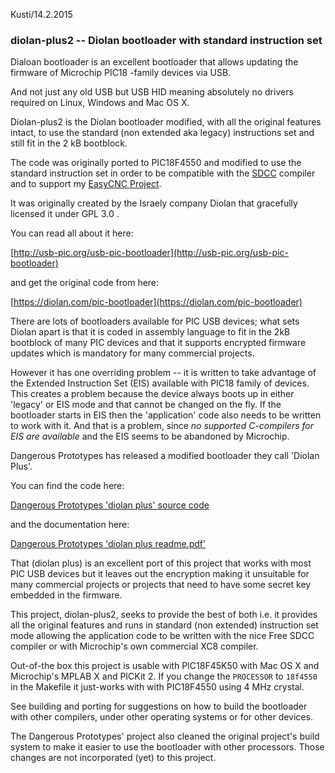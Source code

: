 Kusti/14.2.2015
### diolan-plus2 -- Diolan bootloader with standard instruction set

Dialoan bootloader is an excellent bootloader that allows updating the firmware of Microchip PIC18 -family devices via USB. 

And not just any old USB but USB HID meaning absolutely no drivers required on Linux, Windows and Mac OS X.


Diolan-plus2 is the  Diolan bootloader modified, with all the original features intact,  to use the standard (non extended aka legacy) instructions set and still fit in the 2 kB bootblock.

The code was originally ported to PIC18F4550 and modified to use the standard instruction set in order to be compatible with the [SDCC](http://sdcc.sourceforge.net) compiler and to support my [EasyCNC Project](http://www.sparetimelabs.com/eazycnc/welcome/welcome.php).

It was originally created by the Israely company Diolan that gracefully licensed it under GPL 3.0 .

You can read all about it here:

[http://usb-pic.org/usb-pic-bootloader](http://usb-pic.org/usb-pic-bootloader)

and get the original code from here:

[https://diolan.com/pic-bootloader](https://diolan.com/pic-bootloader)

There are lots of bootloaders available for PIC USB devices; what sets Diolan apart is that it is coded in assembly language to fit in the 2kB bootblock of many PIC devices and that it supports encrypted firmware updates which is mandatory for many commercial projects.

However it has one overriding problem -- it is written to take advantage of the Extended Instruction Set (EIS) available with PIC18 family of devices. This creates a problem because the device always boots up in either 'legacy' or EIS mode and that cannot be changed on the fly. If the bootloader starts in EIS then the 'application' code also needs to be written to work with it. And that is a problem, since *no supported C-compilers for EIS are available* and the EIS seems to be abandoned by Microchip.

Dangerous Prototypes has released a modified bootloader they call 'Diolan Plus'. 

You can find the code here:

[Dangerous Prototypes 'diolan plus' source code](http://code.google.com/p/dangerous-prototypes-open-hardware/source/browse/#svn%2Ftrunk%2FBootloaders%2FUSB-HID-Diolan)

and the documentation here:

[Dangerous Prototypes 'diolan plus readme.pdf'](https://github.com/nyholku/diolan-plus2/blob/master/references/diolan%20plus%20readme.pdf?raw=true)


That (diolan plus) is an excellent port of this project that works with most PIC USB devices but it leaves out the encryption making it unsuitable for many commercial projects or projects that need to have some secret key embedded in the firmware. 

This project, diolan-plus2, seeks to provide the best of both i.e. it provides all the original features and runs in standard (non extended) instruction set mode allowing the application code to be written with the nice Free SDCC compiler or with Microchip's own commercial XC8 compiler.

Out-of-the box this project is usable with PIC18F45K50 with Mac OS X and Microchip's MPLAB X and PICKit 2.
If you change the `PROCESSOR` to `18f4550` in the Makefile it just-works with with PIC18F4550 using 4 MHz crystal.

See building and porting for suggestions on how to build the bootloader with other compilers, under other operating systems or for other devices.

The Dangerous Prototypes' project also cleaned the original project's build system to make it easier to use the bootloader with other processors. Those changes are not incorporated (yet) to this project.



